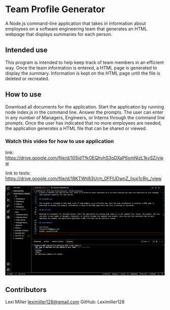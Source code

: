 # Team Profile Generator

A Node.js command-line application that takes in information about employees on a software engineering team that generates an HTML webpage that displays summaries for each person.

## Intended use

This program is intended to help keep track of team members in an efficient way. Once the team information is entered, a HTML page is generated to display the summary. Information is kept on the HTML page until the file is deleted or recreated.

## How to use

Download all documents for the application. Start the application by running node index.js in the command line. Answer the prompts. The user can enter in any number of Managers, Engineers, or Interns through the command line prompts. Once the user has indicated that no more employees are needed, the application generates a HTML file that can be shared or viewed.

### Watch this video for how to use application

link: https://drive.google.com/file/d/105jdTfkOEQhyhS3oDXaP6xmNlzL1kvSZ/view

link to tests: https://drive.google.com/file/d/18KTWtj83Urm_0FFfJDwnZ_ljsxi1cRn_/view

![alt text](./Screen%20Shot%202022-09-18%20at%203.51.54%20PM%202.png)

## Contributors

Lexi Miller
leximiller128@gmail.com
GitHub: Leximiller128
